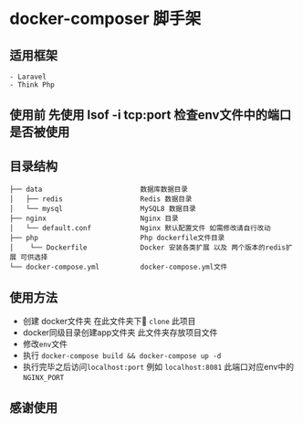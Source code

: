 # docker-composer 脚手架

## 适用框架
    - Laravel
    - Think Php

## 使用前 先使用 lsof -i tcp:port 检查env文件中的端口是否被使用

 ## 目录结构
```
├── data                        数据库数据目录
│   ├── redis                   Redis 数据目录
│   └── mysql                   MySQL8 数据目录
├── nginx                       Nginx 目录
│   └── default.conf            Nginx 默认配置文件 如需修改请自行改动
├── php                         Php dockerfile文件目录
│    └── Dockerfile             Docker 安装各类扩展 以及 两个版本的redis扩展 可供选择         
└── docker-compose.yml          docker-compose.yml文件
```
## 使用方法
 - 创建 docker文件夹 在此文件夹下 `clone` 此项目
 - docker同级目录创建app文件夹 此文件夹存放项目文件
 - 修改`env`文件
 - 执行 `docker-compose build && docker-compose up -d`
 - 执行完毕之后访问`localhost:port` 例如 `localhost:8081` 此端口对应env中的`NGINX_PORT`

 ## 感谢使用